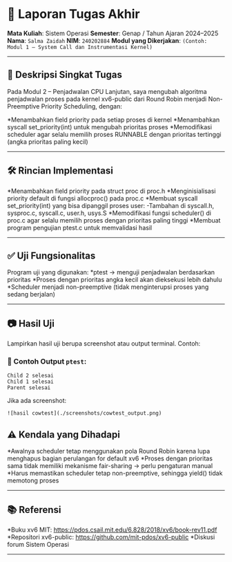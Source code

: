 # 📝 Laporan Tugas Akhir

**Mata Kuliah**: Sistem Operasi
**Semester**: Genap / Tahun Ajaran 2024–2025
**Nama**: `Salma Zaidah`
**NIM**: `240202884`
**Modul yang Dikerjakan**:
`(Contoh: Modul 1 – System Call dan Instrumentasi Kernel)`

---

## 📌 Deskripsi Singkat Tugas

Pada Modul 2 – Penjadwalan CPU Lanjutan, saya mengubah algoritma penjadwalan proses pada kernel xv6-public dari Round Robin menjadi Non-Preemptive Priority Scheduling, dengan:

*Menambahkan field priority pada setiap proses di kernel
*Menambahkan syscall set_priority(int) untuk mengubah prioritas proses
*Memodifikasi scheduler agar selalu memilih proses RUNNABLE dengan prioritas tertinggi (angka prioritas paling kecil) 

---

## 🛠️ Rincian Implementasi

*Menambahkan field priority pada struct proc di proc.h
*Menginisialisasi priority default di fungsi allocproc() pada proc.c
*Membuat syscall set_priority(int) yang bisa dipanggil proses user:
-Tambahan di syscall.h, sysproc.c, syscall.c, user.h, usys.S
*Memodifikasi fungsi scheduler() di proc.c agar selalu memilih proses dengan prioritas paling tinggi
*Membuat program pengujian ptest.c untuk memvalidasi hasil

---

## ✅ Uji Fungsionalitas

Program uji yang digunakan:
*ptest → menguji penjadwalan berdasarkan prioritas
*Proses dengan prioritas angka kecil akan dieksekusi lebih dahulu
*Scheduler menjadi non-preemptive (tidak menginterupsi proses yang sedang berjalan)

---

## 📷 Hasil Uji

Lampirkan hasil uji berupa screenshot atau output terminal. Contoh:

### 📍 Contoh Output `ptest`:

```
Child 2 selesai
Child 1 selesai
Parent selesai
```
Jika ada screenshot:

```
![hasil cowtest](./screenshots/cowtest_output.png)
```

## ⚠️ Kendala yang Dihadapi

*Awalnya scheduler tetap menggunakan pola Round Robin karena lupa menghapus bagian perulangan for default xv6
*Proses dengan prioritas sama tidak memiliki mekanisme fair-sharing → perlu pengaturan manual
*Harus memastikan scheduler tetap non-preemptive, sehingga yield() tidak memotong proses

---

## 📚 Referensi

*Buku xv6 MIT: https://pdos.csail.mit.edu/6.828/2018/xv6/book-rev11.pdf
*Repositori xv6-public: https://github.com/mit-pdos/xv6-public
*Diskusi forum Sistem Operasi

---

